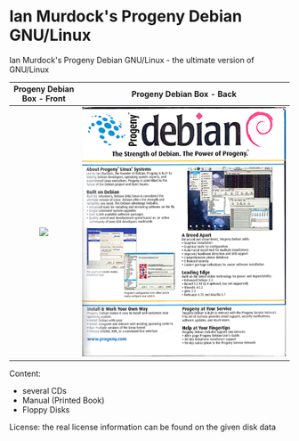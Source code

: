 # Ian Murdock's Progeny Debian GNU/Linux

Ian Murdock's Progeny Debian GNU/Linux - the ultimate version of GNU/Linux

Progeny Debian Box - Front |  Progeny Debian Box - Back
:-------------------------:|:-------------------------:
![](progeny-front.png)  |  ![](progeny-back.png)

Content: 
- several CDs
- Manual (Printed Book)
- Floppy Disks

License: the real license information can be found on the given disk data
